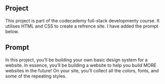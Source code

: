 ## Project
This project is part of the codecademy full-stack developmenty course. It utilises HTML and CSS to create a refrence site. I have added the prompt below.

## Prompt
In this project, you’ll be building your own basic design system for a website. In essence, you’ll be building a website to help you build MORE websites in the future! On your site, you’ll collect all the colors, fonts, and some of the repeating styles.